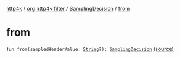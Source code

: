 [http4k](../../index.md) / [org.http4k.filter](../index.md) / [SamplingDecision](index.md) / [from](./from.md)

# from

`fun from(sampledHeaderValue: `[`String`](https://kotlinlang.org/api/latest/jvm/stdlib/kotlin/-string/index.html)`?): `[`SamplingDecision`](index.md) [(source)](https://github.com/http4k/http4k/blob/master/http4k-core/src/main/kotlin/org/http4k/filter/ZipkinTraces.kt#L29)